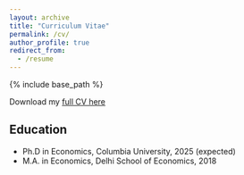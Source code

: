 ```yaml
---
layout: archive
title: "Curriculum Vitae"
permalink: /cv/
author_profile: true
redirect_from:
  - /resume
---
```


{% include base_path %}

Download my [full CV here](https://akankshavardani.github.io/files/CV.pdf)

Education
---

* Ph.D in Economics, Columbia University, 2025 (expected)
* M.A. in Economics, Delhi School of Economics, 2018 